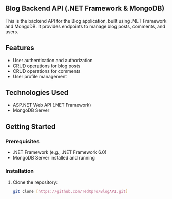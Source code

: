 ## Blog Backend API (.NET Framework & MongoDB)

This is the backend API for the Blog application, built using .NET Framework and MongoDB. It provides endpoints to manage blog posts, comments, and users.

## Features

- User authentication and authorization
- CRUD operations for blog posts
- CRUD operations for comments
- User profile management

## Technologies Used

- ASP.NET Web API (.NET Framework)
- MongoDB Server

## Getting Started

### Prerequisites

- .NET Framework (e.g., .NET Framework 6.0)
- MongoDB Server installed and running

### Installation

1. Clone the repository:
   ```bash
   git clone [https://github.com/TedXpro/BlogAPI.git]